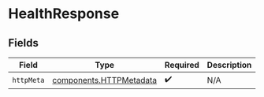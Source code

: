 # HealthResponse


## Fields

| Field                                                              | Type                                                               | Required                                                           | Description                                                        |
| ------------------------------------------------------------------ | ------------------------------------------------------------------ | ------------------------------------------------------------------ | ------------------------------------------------------------------ |
| `httpMeta`                                                         | [components.HTTPMetadata](../../models/components/httpmetadata.md) | :heavy_check_mark:                                                 | N/A                                                                |